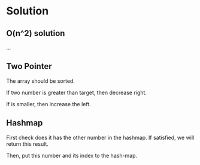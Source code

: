 # Solution
## O(n^2) solution
...
## Two Pointer
The array should be sorted.

If two number is greater than target, then decrease right.

If is smaller, then increase the left.

## Hashmap
First check does it has the other number in the hashmap.
If satisfied, we will return this result.

Then, put this number and its index to the hash-map.
